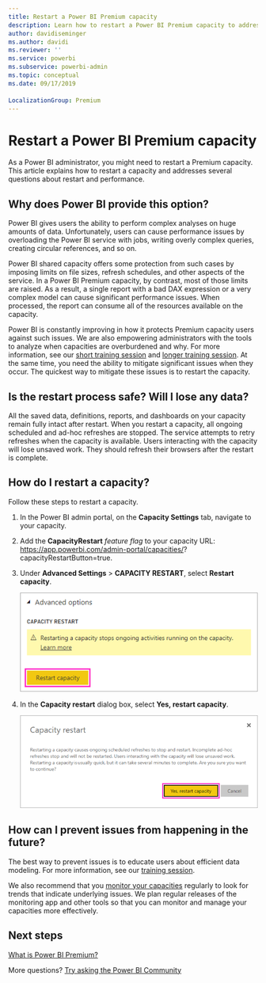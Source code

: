 ```yaml
---
title: Restart a Power BI Premium capacity
description: Learn how to restart a Power BI Premium capacity to address performance issues.
author: davidiseminger
ms.author: davidi
ms.reviewer: ''
ms.service: powerbi
ms.subservice: powerbi-admin
ms.topic: conceptual
ms.date: 09/17/2019

LocalizationGroup: Premium
---
```


# Restart a Power BI Premium capacity

As a Power BI administrator, you might need to restart a Premium capacity. This article explains how to restart a capacity and addresses several questions about restart and performance.

## Why does Power BI provide this option?

Power BI gives users the ability to perform complex analyses on huge amounts of data. Unfortunately, users can cause performance issues by overloading the Power BI service with jobs, writing overly complex queries, creating circular references, and so on.

Power BI shared capacity offers some protection from such cases by imposing limits on file sizes, refresh schedules, and other aspects of the service. In a Power BI Premium capacity, by contrast, most of those limits are raised. As a result, a single report with a bad DAX expression or a very complex model can cause significant performance issues. When processed, the report can consume all of the resources available on the capacity. 

Power BI is constantly improving in how it protects Premium capacity users against such issues. We are also empowering administrators with the tools to analyze when capacities are overburdened and why. For more information, see our [short training session](https://www.youtube.com/watch?v=UgsjMbhi_Bk&feature=youtu.be) and [longer training session](https://www.microsoft.com/businessapplicationssummit/video/BAS2018-2174). At the same time, you need the ability to mitigate significant issues when they occur. The quickest way to mitigate these issues is to restart the capacity.

## Is the restart process safe? Will I lose any data?

All the saved data, definitions, reports, and dashboards on your capacity remain fully intact after restart. When you restart a capacity, all ongoing scheduled and ad-hoc refreshes are stopped. The service attempts to retry refreshes when the capacity is available. Users interacting with the capacity will lose unsaved work. They should refresh their browsers after the restart is complete.

## How do I restart a capacity?

Follow these steps to restart a capacity.

1. In the Power BI admin portal, on the **Capacity Settings** tab, navigate to your capacity. 

1. Add the **CapacityRestart** *feature flag* to your capacity URL: https://app.powerbi.com/admin-portal/capacities/<YourCapacityId>?capacityRestartButton=true.

1. Under **Advanced Settings** > **CAPACITY RESTART**, select **Restart capacity**.

    ![Restart capacity](media/service-admin-premium-restart/restart-capacity.png)

1. In the **Capacity restart** dialog box, select **Yes, restart capacity**.

    ![Confirm restart](media/service-admin-premium-restart/confirm-restart.png)

## How can I prevent issues from happening in the future?

The best way to prevent issues is to educate users about efficient data modeling. For more information, see our [training session](https://www.microsoft.com/businessapplicationssummit/video/BAS2018-2170).

We also recommend that you [monitor your capacities](service-admin-premium-monitor-capacity.md) regularly to look for trends that indicate underlying issues. We plan regular releases of the monitoring app and other tools so that you can monitor and manage your capacities more effectively.

## Next steps

[What is Power BI Premium?](service-premium-what-is.md)

More questions? [Try asking the Power BI Community](https://community.powerbi.com/)
